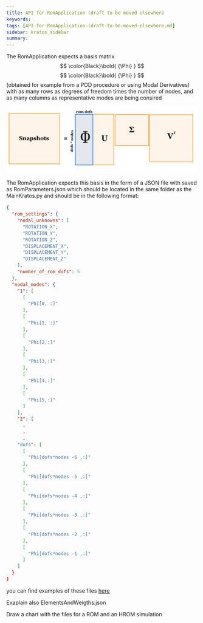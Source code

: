 ```yaml
---
title: API for RomApplication (draft to be moved elsewhere
keywords: 
tags: [API-for-RomApplication-(draft-to-be-moved-elsewhere.md]
sidebar: kratos_sidebar
summary: 
---
```


The RomApplication expects a basis matrix $$ \color{Black}\bold{ {\Phi} } $$ $$ \color{Black}\bold{ {\Phi} } $$ (obtained for example from a POD procedure or using Modal Derivatives) with as many rows as degrees of freedom times the number of nodes, and as many columns as representative modes are being consired

![basis]

The RomApplication expects this basis in the form of a JSON file with saved as RomParameters.json which should be located in the same folder as the MainKratos.py and should be in the following format:

~~~json
{
  "rom_settings": {
    "nodal_unknowns": [
      "ROTATION_X",
      "ROTATION_Y",
      "ROTATION_Z",
      "DISPLACEMENT_X",
      "DISPLACEMENT_Y",
      "DISPLACEMENT_Z"
    ],
    "number_of_rom_dofs": 5
  },
  "nodal_modes": {
    "1": [
      [
        "Phi[0, :]"
      ],
      [
        "Phi[1, :]"
      ],
      [
        "Phi[2,:]"
      ],
      [
        "Phi[3,:]"
      ],
      [
        "Phi[4,:]"
      ],
      [
        "Phi[5,:]"
      ]
    ],
    "2": [
      .
      .
      .
    "dofs": [
      [
        "Phi[dofs*nodes -6 ,:]"
      ],
      [
        "Phi[dofs*nodes -5 ,:]"  
      ],
      [
        "Phi[dofs*nodes -4 ,:]"
      ],
      [
        "Phi[dofs*nodes -3 ,:]" 
      ],
      [
        "Phi[dofs*nodes -2 ,:]"
      ],
      [
        "Phi[dofs*nodes -1 ,:]"
      ]
    ]
  }
}

~~~ 


you can find examples of these files [here](https://github.com/KratosMultiphysics/Kratos/tree/master/applications/RomApplication/tests)



Exaplain also ElementsAndWeigths.json

Draw a chart with the files for a ROM and an HROM simulation






[basis]:https://raw.githubusercontent.com/KratosMultiphysics/Documentation/master/Wiki_files/How_to_interact_with_a_simulation_to_visualize_results_in_real_time/Basis.jpg